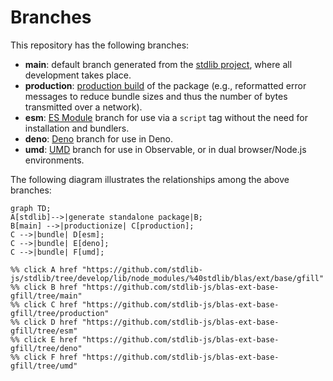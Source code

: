 <!--

@license Apache-2.0

Copyright (c) 2022 The Stdlib Authors.

Licensed under the Apache License, Version 2.0 (the "License");
you may not use this file except in compliance with the License.
You may obtain a copy of the License at

    http://www.apache.org/licenses/LICENSE-2.0

Unless required by applicable law or agreed to in writing, software
distributed under the License is distributed on an "AS IS" BASIS,
WITHOUT WARRANTIES OR CONDITIONS OF ANY KIND, either express or implied.
See the License for the specific language governing permissions and
limitations under the License.

-->

# Branches

This repository has the following branches:

-   **main**: default branch generated from the [stdlib project][stdlib-url], where all development takes place.
-   **production**: [production build][production-url] of the package (e.g., reformatted error messages to reduce bundle sizes and thus the number of bytes transmitted over a network).
-   **esm**: [ES Module][esm-url] branch for use via a `script` tag without the need for installation and bundlers.
-   **deno**: [Deno][deno-url] branch for use in Deno.
-   **umd**: [UMD][umd-url] branch for use in Observable, or in dual browser/Node.js environments.

The following diagram illustrates the relationships among the above branches:

```mermaid
graph TD;
A[stdlib]-->|generate standalone package|B;
B[main] -->|productionize| C[production];
C -->|bundle| D[esm];
C -->|bundle| E[deno];
C -->|bundle| F[umd];

%% click A href "https://github.com/stdlib-js/stdlib/tree/develop/lib/node_modules/%40stdlib/blas/ext/base/gfill"
%% click B href "https://github.com/stdlib-js/blas-ext-base-gfill/tree/main"
%% click C href "https://github.com/stdlib-js/blas-ext-base-gfill/tree/production"
%% click D href "https://github.com/stdlib-js/blas-ext-base-gfill/tree/esm"
%% click E href "https://github.com/stdlib-js/blas-ext-base-gfill/tree/deno"
%% click F href "https://github.com/stdlib-js/blas-ext-base-gfill/tree/umd"
```

[stdlib-url]: https://github.com/stdlib-js/stdlib/tree/develop/lib/node_modules/%40stdlib/blas/ext/base/gfill
[production-url]: https://github.com/stdlib-js/blas-ext-base-gfill/tree/production
[deno-url]: https://github.com/stdlib-js/blas-ext-base-gfill/tree/deno
[umd-url]: https://github.com/stdlib-js/blas-ext-base-gfill/tree/umd
[esm-url]: https://github.com/stdlib-js/blas-ext-base-gfill/tree/esm